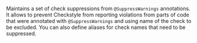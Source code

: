 Maintains a set of check suppressions from `@SuppressWarnings`
annotations. It allows to prevent Checkstyle from reporting violations
from parts of code that were annotated with `@SuppressWarnings` and
using name of the check to be excluded. You can also define aliases for
check names that need to be suppressed.